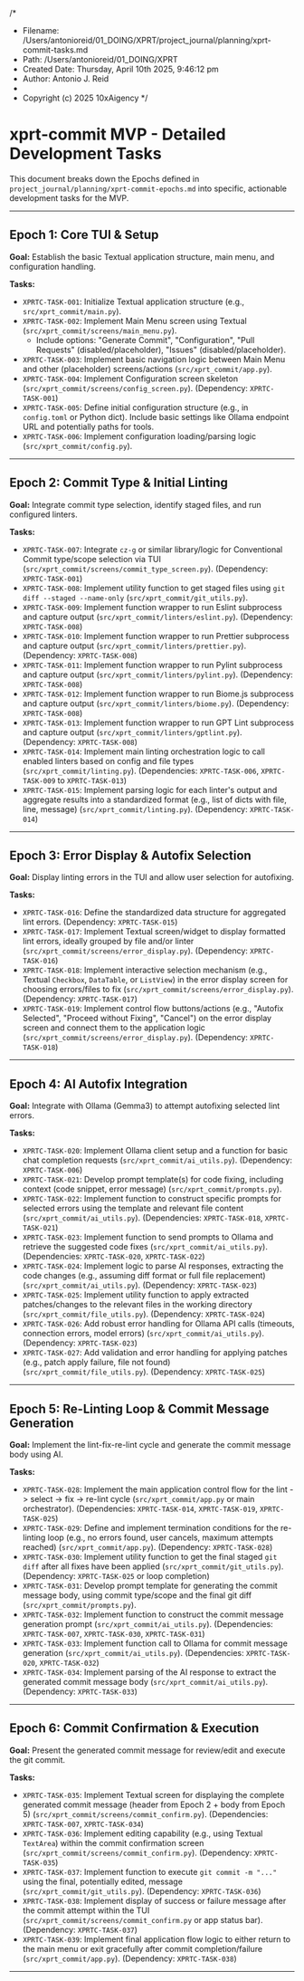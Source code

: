 /*
 * Filename: /Users/antonioreid/01_DOING/XPRT/project_journal/planning/xprt-commit-tasks.md
 * Path: /Users/antonioreid/01_DOING/XPRT
 * Created Date: Thursday, April 10th 2025, 9:46:12 pm
 * Author: Antonio J. Reid
 * 
 * Copyright (c) 2025 10xAigency
 */

# xprt-commit MVP - Detailed Development Tasks

This document breaks down the Epochs defined in `project_journal/planning/xprt-commit-epochs.md` into specific, actionable development tasks for the MVP.

---

## Epoch 1: Core TUI & Setup

**Goal:** Establish the basic Textual application structure, main menu, and configuration handling.

**Tasks:**

- `XPRTC-TASK-001`: Initialize Textual application structure (e.g., `src/xprt_commit/main.py`).
- `XPRTC-TASK-002`: Implement Main Menu screen using Textual (`src/xprt_commit/screens/main_menu.py`).
  - Include options: "Generate Commit", "Configuration", "Pull Requests" (disabled/placeholder), "Issues" (disabled/placeholder).
- `XPRTC-TASK-003`: Implement basic navigation logic between Main Menu and other (placeholder) screens/actions (`src/xprt_commit/app.py`).
- `XPRTC-TASK-004`: Implement Configuration screen skeleton (`src/xprt_commit/screens/config_screen.py`). (Dependency: `XPRTC-TASK-001`)
- `XPRTC-TASK-005`: Define initial configuration structure (e.g., in `config.toml` or Python dict). Include basic settings like Ollama endpoint URL and potentially paths for tools.
- `XPRTC-TASK-006`: Implement configuration loading/parsing logic (`src/xprt_commit/config.py`).

---

## Epoch 2: Commit Type & Initial Linting

**Goal:** Integrate commit type selection, identify staged files, and run configured linters.

**Tasks:**

- `XPRTC-TASK-007`: Integrate `cz-g` or similar library/logic for Conventional Commit type/scope selection via TUI (`src/xprt_commit/screens/commit_type_screen.py`). (Dependency: `XPRTC-TASK-001`)
- `XPRTC-TASK-008`: Implement utility function to get staged files using `git diff --staged --name-only` (`src/xprt_commit/git_utils.py`).
- `XPRTC-TASK-009`: Implement function wrapper to run Eslint subprocess and capture output (`src/xprt_commit/linters/eslint.py`). (Dependency: `XPRTC-TASK-008`)
- `XPRTC-TASK-010`: Implement function wrapper to run Prettier subprocess and capture output (`src/xprt_commit/linters/prettier.py`). (Dependency: `XPRTC-TASK-008`)
- `XPRTC-TASK-011`: Implement function wrapper to run Pylint subprocess and capture output (`src/xprt_commit/linters/pylint.py`). (Dependency: `XPRTC-TASK-008`)
- `XPRTC-TASK-012`: Implement function wrapper to run Biome.js subprocess and capture output (`src/xprt_commit/linters/biome.py`). (Dependency: `XPRTC-TASK-008`)
- `XPRTC-TASK-013`: Implement function wrapper to run GPT Lint subprocess and capture output (`src/xprt_commit/linters/gptlint.py`). (Dependency: `XPRTC-TASK-008`)
- `XPRTC-TASK-014`: Implement main linting orchestration logic to call enabled linters based on config and file types (`src/xprt_commit/linting.py`). (Dependencies: `XPRTC-TASK-006`, `XPRTC-TASK-009` to `XPRTC-TASK-013`)
- `XPRTC-TASK-015`: Implement parsing logic for each linter's output and aggregate results into a standardized format (e.g., list of dicts with file, line, message) (`src/xprt_commit/linting.py`). (Dependency: `XPRTC-TASK-014`)

---

## Epoch 3: Error Display & Autofix Selection

**Goal:** Display linting errors in the TUI and allow user selection for autofixing.

**Tasks:**

- `XPRTC-TASK-016`: Define the standardized data structure for aggregated lint errors. (Dependency: `XPRTC-TASK-015`)
- `XPRTC-TASK-017`: Implement Textual screen/widget to display formatted lint errors, ideally grouped by file and/or linter (`src/xprt_commit/screens/error_display.py`). (Dependency: `XPRTC-TASK-016`)
- `XPRTC-TASK-018`: Implement interactive selection mechanism (e.g., Textual `Checkbox`, `DataTable`, or `ListView`) in the error display screen for choosing errors/files to fix (`src/xprt_commit/screens/error_display.py`). (Dependency: `XPRTC-TASK-017`)
- `XPRTC-TASK-019`: Implement control flow buttons/actions (e.g., "Autofix Selected", "Proceed without Fixing", "Cancel") on the error display screen and connect them to the application logic (`src/xprt_commit/screens/error_display.py`). (Dependency: `XPRTC-TASK-018`)

---

## Epoch 4: AI Autofix Integration

**Goal:** Integrate with Ollama (Gemma3) to attempt autofixing selected lint errors.

**Tasks:**

- `XPRTC-TASK-020`: Implement Ollama client setup and a function for basic chat completion requests (`src/xprt_commit/ai_utils.py`). (Dependency: `XPRTC-TASK-006`)
- `XPRTC-TASK-021`: Develop prompt template(s) for code fixing, including context (code snippet, error message) (`src/xprt_commit/prompts.py`).
- `XPRTC-TASK-022`: Implement function to construct specific prompts for selected errors using the template and relevant file content (`src/xprt_commit/ai_utils.py`). (Dependencies: `XPRTC-TASK-018`, `XPRTC-TASK-021`)
- `XPRTC-TASK-023`: Implement function to send prompts to Ollama and retrieve the suggested code fixes (`src/xprt_commit/ai_utils.py`). (Dependencies: `XPRTC-TASK-020`, `XPRTC-TASK-022`)
- `XPRTC-TASK-024`: Implement logic to parse AI responses, extracting the code changes (e.g., assuming diff format or full file replacement) (`src/xprt_commit/ai_utils.py`). (Dependency: `XPRTC-TASK-023`)
- `XPRTC-TASK-025`: Implement utility function to apply extracted patches/changes to the relevant files in the working directory (`src/xprt_commit/file_utils.py`). (Dependency: `XPRTC-TASK-024`)
- `XPRTC-TASK-026`: Add robust error handling for Ollama API calls (timeouts, connection errors, model errors) (`src/xprt_commit/ai_utils.py`). (Dependency: `XPRTC-TASK-023`)
- `XPRTC-TASK-027`: Add validation and error handling for applying patches (e.g., patch apply failure, file not found) (`src/xprt_commit/file_utils.py`). (Dependency: `XPRTC-TASK-025`)

---

## Epoch 5: Re-Linting Loop & Commit Message Generation

**Goal:** Implement the lint-fix-re-lint cycle and generate the commit message body using AI.

**Tasks:**

- `XPRTC-TASK-028`: Implement the main application control flow for the lint -> select -> fix -> re-lint cycle (`src/xprt_commit/app.py` or main orchestrator). (Dependencies: `XPRTC-TASK-014`, `XPRTC-TASK-019`, `XPRTC-TASK-025`)
- `XPRTC-TASK-029`: Define and implement termination conditions for the re-linting loop (e.g., no errors found, user cancels, maximum attempts reached) (`src/xprt_commit/app.py`). (Dependency: `XPRTC-TASK-028`)
- `XPRTC-TASK-030`: Implement utility function to get the final staged `git diff` after all fixes have been applied (`src/xprt_commit/git_utils.py`). (Dependency: `XPRTC-TASK-025` or loop completion)
- `XPRTC-TASK-031`: Develop prompt template for generating the commit message body, using commit type/scope and the final git diff (`src/xprt_commit/prompts.py`).
- `XPRTC-TASK-032`: Implement function to construct the commit message generation prompt (`src/xprt_commit/ai_utils.py`). (Dependencies: `XPRTC-TASK-007`, `XPRTC-TASK-030`, `XPRTC-TASK-031`)
- `XPRTC-TASK-033`: Implement function call to Ollama for commit message generation (`src/xprt_commit/ai_utils.py`). (Dependencies: `XPRTC-TASK-020`, `XPRTC-TASK-032`)
- `XPRTC-TASK-034`: Implement parsing of the AI response to extract the generated commit message body (`src/xprt_commit/ai_utils.py`). (Dependency: `XPRTC-TASK-033`)

---

## Epoch 6: Commit Confirmation & Execution

**Goal:** Present the generated commit message for review/edit and execute the git commit.

**Tasks:**

- `XPRTC-TASK-035`: Implement Textual screen for displaying the complete generated commit message (header from Epoch 2 + body from Epoch 5) (`src/xprt_commit/screens/commit_confirm.py`). (Dependencies: `XPRTC-TASK-007`, `XPRTC-TASK-034`)
- `XPRTC-TASK-036`: Implement editing capability (e.g., using Textual `TextArea`) within the commit confirmation screen (`src/xprt_commit/screens/commit_confirm.py`). (Dependency: `XPRTC-TASK-035`)
- `XPRTC-TASK-037`: Implement function to execute `git commit -m "..."` using the final, potentially edited, message (`src/xprt_commit/git_utils.py`). (Dependency: `XPRTC-TASK-036`)
- `XPRTC-TASK-038`: Implement display of success or failure message after the commit attempt within the TUI (`src/xprt_commit/screens/commit_confirm.py` or app status bar). (Dependency: `XPRTC-TASK-037`)
- `XPRTC-TASK-039`: Implement final application flow logic to either return to the main menu or exit gracefully after commit completion/failure (`src/xprt_commit/app.py`). (Dependency: `XPRTC-TASK-038`)

---

